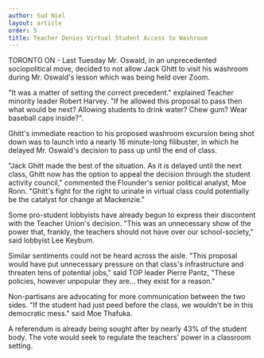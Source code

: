 ```yaml
---
author: Sud Niel
layout: article
order: 5
title: Teacher Denies Virtual Student Access to Washroom
---
```


TORONTO ON - Last Tuesday Mr. Oswald, in an unprecedented sociopolitical move, decided to not allow Jack Ghitt to visit his washroom during Mr. Oswald's lesson which was being held over Zoom.

"It was a matter of setting the correct precedent." explained Teacher minority leader Robert Harvey. "If he allowed this proposal to pass then what would be next? Allowing students to drink water? Chew gum? Wear baseball caps inside?".

Ghitt's immediate reaction to his proposed washroom excursion being shot down was to launch into a nearly 16 minute-long filibuster, in which he delayed Mr. Oswald's decision to pass up until the end of class.

"Jack Ghitt made the best of the situation. As it is delayed until the next class, Ghitt now has the option to appeal the decision through the student activity council," commented the Flounder's senior political analyst, Moe Ronn. "Ghitt's fight for the right to urinate in virtual class could potentially be the catalyst for change at Mackenzie."

Some pro-student lobbyists have already begun to express their discontent with the Teacher Union's decision. "This was an unnecessary show of the power that, frankly, the teachers should not have over our school-society," said lobbyist Lee Keybum.

Similar sentiments could not be heard across the aisle. "This proposal would have put unnecessary pressure on that class's infrastructure and threaten tens of potential jobs," said TOP leader Pierre Pantz, "These policies, however unpopular they are... they exist for a reason."

Non-partisans are advocating for more communication between the two sides. "If the student had just peed before the class, we wouldn't be in this democratic mess." said Moe Thafuka.

A referendum is already being sought after by nearly 43% of the student body. The vote would seek to regulate the teachers' power in a classroom setting.